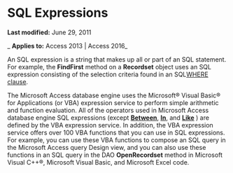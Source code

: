 
# SQL Expressions

 **Last modified:** June 29, 2011

 _ **Applies to:** Access 2013 | Access 2016_

An SQL expression is a string that makes up all or part of an SQL statement. For example, the **FindFirst** method on a **Recordset** object uses an SQL expression consisting of the selection criteria found in an SQL[WHERE clause](http://msdn.microsoft.com/library/67e4caed-6512-e8bd-39d0-6dca18114b18%28Office.15%29.aspx).

The Microsoft Access database engine uses the Microsoft® Visual Basic® for Applications (or VBA) expression service to perform simple arithmetic and function evaluation. All of the operators used in Microsoft Access database engine SQL expressions (except  **[Between](http://msdn.microsoft.com/library/33a49af8-25f4-b107-e0e2-17c90d80c66a%28Office.15%29.aspx)**, **[In](http://msdn.microsoft.com/library/ee4f1d71-82c4-3b0d-94b6-ad3f5a7608b8%28Office.15%29.aspx)**, and **[Like](http://msdn.microsoft.com/library/70d2ecef-90d7-aff9-398e-8703fb7dfc6e%28Office.15%29.aspx)** ) are defined by the VBA expression service. In addition, the VBA expression service offers over 100 VBA functions that you can use in SQL expressions. For example, you can use these VBA functions to compose an SQL query in the Microsoft Access query Design view, and you can also use these functions in an SQL query in the DAO **OpenRecordset** method in Microsoft Visual C++®, Microsoft Visual Basic, and Microsoft Excel code.
